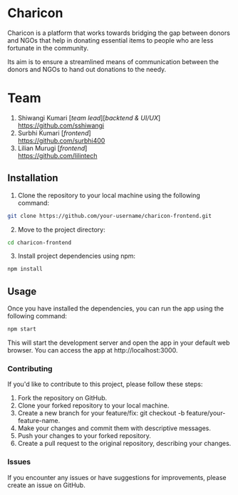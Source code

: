 # Charicon
Charicon is a platform that works towards bridging the gap between donors and NGOs that help in donating essential items to people who are less fortunate in the community.

Its aim is to ensure a streamlined means of communication between the donors and NGOs to hand out donations to the needy.

# Team 
1. Shiwangi Kumari [*team lead*][*backtend & UI/UX*] <br>
   https://github.com/sshiwangi
2. Surbhi Kumari [*frontend*] <br>
   https://github.com/surbhi400
3. Lilian Murugi [*frontend*] <br>
   https://github.com/lilintech

## Installation

1. Clone the repository to your local machine using the following command:
   
```bash
git clone https://github.com/your-username/charicon-frontend.git
```

2. Move to the project directory:

```bash
cd charicon-frontend
```

3. Install project dependencies using npm:

```bash
npm install
```

## Usage

Once you have installed the dependencies, you can run the app using the following command:

```bash
npm start
```
This will start the development server and open the app in your default web browser. You can access the app at http://localhost:3000.

### Contributing
If you'd like to contribute to this project, please follow these steps:

1. Fork the repository on GitHub.
2. Clone your forked repository to your local machine.
3. Create a new branch for your feature/fix: git checkout -b feature/your-feature-name.
4. Make your changes and commit them with descriptive messages.
5. Push your changes to your forked repository.
6. Create a pull request to the original repository, describing your changes.

### Issues
If you encounter any issues or have suggestions for improvements, please create an issue on GitHub.
